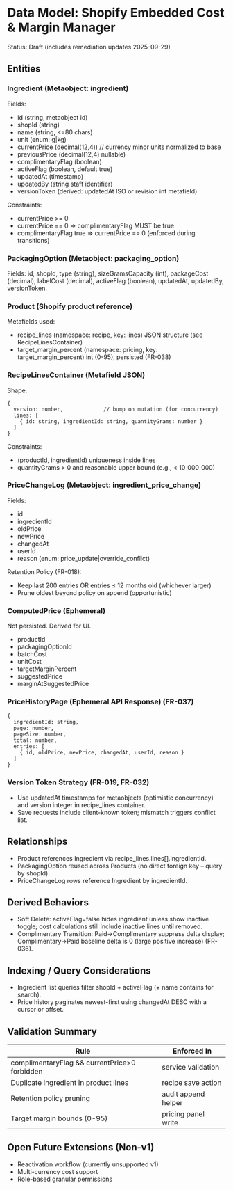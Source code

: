 # Data Model: Shopify Embedded Cost & Margin Manager

Status: Draft (includes remediation updates 2025-09-29)

## Entities

### Ingredient (Metaobject: ingredient)
Fields:
- id (string, metaobject id)
- shopId (string)
- name (string, <=80 chars)
- unit (enum: g|kg)
- currentPrice (decimal(12,4))  // currency minor units normalized to base
- previousPrice (decimal(12,4) nullable)
- complimentaryFlag (boolean)
- activeFlag (boolean, default true)
- updatedAt (timestamp)
- updatedBy (string staff identifier)
- versionToken (derived: updatedAt ISO or revision int metafield)

Constraints:
- currentPrice >= 0
- currentPrice == 0 ⇒ complimentaryFlag MUST be true
- complimentaryFlag true ⇒ currentPrice == 0 (enforced during transitions)

### PackagingOption (Metaobject: packaging_option)
Fields: id, shopId, type (string), sizeGramsCapacity (int), packageCost (decimal), labelCost (decimal), activeFlag (boolean), updatedAt, updatedBy, versionToken.

### Product (Shopify product reference)
Metafields used:
- recipe_lines (namespace: recipe, key: lines) JSON structure (see RecipeLinesContainer)
- target_margin_percent (namespace: pricing, key: target_margin_percent) int (0-95), persisted (FR-038)

### RecipeLinesContainer (Metafield JSON)
Shape:
```
{
  version: number,             // bump on mutation (for concurrency)
  lines: [
    { id: string, ingredientId: string, quantityGrams: number }
  ]
}
```
Constraints:
- (productId, ingredientId) uniqueness inside lines
- quantityGrams > 0 and reasonable upper bound (e.g., < 10_000_000)

### PriceChangeLog (Metaobject: ingredient_price_change)
Fields:
- id
- ingredientId
- oldPrice
- newPrice
- changedAt
- userId
- reason (enum: price_update|override_conflict)

Retention Policy (FR-018):
- Keep last 200 entries OR entries ≤ 12 months old (whichever larger)
- Prune oldest beyond policy on append (opportunistic)

### ComputedPrice (Ephemeral)
Not persisted. Derived for UI.
- productId
- packagingOptionId
- batchCost
- unitCost
- targetMarginPercent
- suggestedPrice
- marginAtSuggestedPrice

### PriceHistoryPage (Ephemeral API Response) (FR-037)
```
{
  ingredientId: string,
  page: number,
  pageSize: number,
  total: number,
  entries: [
    { id, oldPrice, newPrice, changedAt, userId, reason }
  ]
}
```

### Version Token Strategy (FR-019, FR-032)
- Use updatedAt timestamps for metaobjects (optimistic concurrency) and version integer in recipe_lines container.
- Save requests include client-known token; mismatch triggers conflict list.

## Relationships
- Product references Ingredient via recipe_lines.lines[].ingredientId.
- PackagingOption reused across Products (no direct foreign key – query by shopId).
- PriceChangeLog rows reference Ingredient by ingredientId.

## Derived Behaviors
- Soft Delete: activeFlag=false hides ingredient unless show inactive toggle; cost calculations still include inactive lines until removed.
- Complimentary Transition: Paid→Complimentary suppress delta display; Complimentary→Paid baseline delta is 0 (large positive increase) (FR-036).

## Indexing / Query Considerations
- Ingredient list queries filter shopId + activeFlag (+ name contains for search).
- Price history paginates newest-first using changedAt DESC with a cursor or offset.

## Validation Summary
| Rule | Enforced In |
|------|-------------|
| complimentaryFlag && currentPrice>0 forbidden | service validation |
| Duplicate ingredient in product lines | recipe save action |
| Retention policy pruning | audit append helper |
| Target margin bounds (0-95) | pricing panel write |

## Open Future Extensions (Non-v1)
- Reactivation workflow (currently unsupported v1)
- Multi-currency cost support
- Role-based granular permissions
